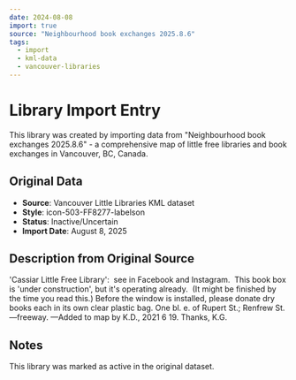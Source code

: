 ```yaml
---
date: 2024-08-08
import: true
source: "Neighbourhood book exchanges 2025.8.6"
tags:
  - import
  - kml-data
  - vancouver-libraries
---
```


# Library Import Entry

This library was created by importing data from "Neighbourhood book exchanges 2025.8.6" - a comprehensive map of little free libraries and book exchanges in Vancouver, BC, Canada.

## Original Data

- **Source**: Vancouver Little Libraries KML dataset
- **Style**: icon-503-FF8277-labelson
- **Status**: Inactive/Uncertain
- **Import Date**: August 8, 2025

## Description from Original Source

'Cassiar Little Free Library':  see in Facebook and Instagram.  This book box is 'under construction', but it's operating already.  (It might be finished by the time you read this.)
Before the window is installed, please donate dry books each in its own clear plastic bag.
One bl. e. of Rupert St.; Renfrew St.—freeway.
—Added to map by K.D., 2021 6 19. Thanks, K.G.



## Notes

This library was marked as active in the original dataset.
